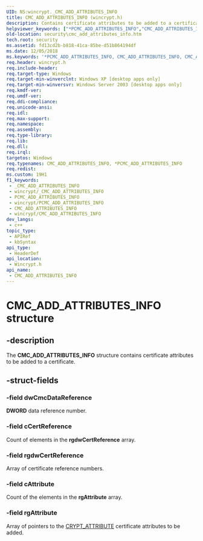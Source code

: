 ```yaml
---
UID: NS:wincrypt._CMC_ADD_ATTRIBUTES_INFO
title: CMC_ADD_ATTRIBUTES_INFO (wincrypt.h)
description: Contains certificate attributes to be added to a certificate.
helpviewer_keywords: ["*PCMC_ADD_ATTRIBUTES_INFO","CMC_ADD_ATTRIBUTES_INFO","CMC_ADD_ATTRIBUTES_INFO structure [Security]","PCMC_ADD_ATTRIBUTES_INFO","PCMC_ADD_ATTRIBUTES_INFO structure pointer [Security]","_crypto2_cmc_add_attributes_info","security.cmc_add_attributes_info","wincrypt/CMC_ADD_ATTRIBUTES_INFO","wincrypt/PCMC_ADD_ATTRIBUTES_INFO"]
old-location: security\cmc_add_attributes_info.htm
tech.root: security
ms.assetid: fd13cd2b-b818-41ca-85be-d51b864194df
ms.date: 12/05/2018
ms.keywords: '*PCMC_ADD_ATTRIBUTES_INFO, CMC_ADD_ATTRIBUTES_INFO, CMC_ADD_ATTRIBUTES_INFO structure [Security], PCMC_ADD_ATTRIBUTES_INFO, PCMC_ADD_ATTRIBUTES_INFO structure pointer [Security], _crypto2_cmc_add_attributes_info, security.cmc_add_attributes_info, wincrypt/CMC_ADD_ATTRIBUTES_INFO, wincrypt/PCMC_ADD_ATTRIBUTES_INFO'
req.header: wincrypt.h
req.include-header: 
req.target-type: Windows
req.target-min-winverclnt: Windows XP [desktop apps only]
req.target-min-winversvr: Windows Server 2003 [desktop apps only]
req.kmdf-ver: 
req.umdf-ver: 
req.ddi-compliance: 
req.unicode-ansi: 
req.idl: 
req.max-support: 
req.namespace: 
req.assembly: 
req.type-library: 
req.lib: 
req.dll: 
req.irql: 
targetos: Windows
req.typenames: CMC_ADD_ATTRIBUTES_INFO, *PCMC_ADD_ATTRIBUTES_INFO
req.redist: 
ms.custom: 19H1
f1_keywords:
 - _CMC_ADD_ATTRIBUTES_INFO
 - wincrypt/_CMC_ADD_ATTRIBUTES_INFO
 - PCMC_ADD_ATTRIBUTES_INFO
 - wincrypt/PCMC_ADD_ATTRIBUTES_INFO
 - CMC_ADD_ATTRIBUTES_INFO
 - wincrypt/CMC_ADD_ATTRIBUTES_INFO
dev_langs:
 - c++
topic_type:
 - APIRef
 - kbSyntax
api_type:
 - HeaderDef
api_location:
 - Wincrypt.h
api_name:
 - CMC_ADD_ATTRIBUTES_INFO
---
```


# CMC_ADD_ATTRIBUTES_INFO structure


## -description

The <b>CMC_ADD_ATTRIBUTES_INFO</b> structure contains certificate attributes to be added to a certificate.

## -struct-fields

### -field dwCmcDataReference

<b>DWORD</b> data reference number.

### -field cCertReference

Count of elements in the <b>rgdwCertReference</b> array.

### -field rgdwCertReference

Array of certificate reference numbers.

### -field cAttribute

Count of the elements in the <b>rgAttribute</b> array.

### -field rgAttribute

Array of pointers to the 
<a href="https://docs.microsoft.com/windows/desktop/api/wincrypt/ns-wincrypt-crypt_attribute">CRYPT_ATTRIBUTE</a> certificate attributes to be added.

